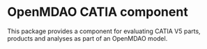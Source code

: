 # OpenMDAO CATIA component

This package provides a component for evaluating CATIA V5 parts, products and analyses as part of an OpenMDAO model.
